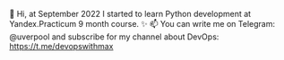 👋 Hi, at September 2022 I started to learn Python development at Yandex.Practicum 9 month course.
✨ 
📫 You can write me on Telegram: @uverpool 
and subscribe for my channel about DevOps: https://t.me/devopswithmax
   
<!---
maxuver/maxuver is a ✨ special ✨ repository because its `README.md` (this file) appears on your GitHub profile.
You can click the Preview link to take a look at your changes.
--->

